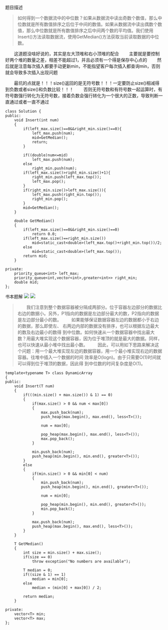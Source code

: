 题目描述
> 如何得到一个数据流中的中位数？如果从数据流中读出奇数个数值，那么中位数就是所有数值排序之后位于中间的数值。如果从数据流中读出偶数个数值，那么中位数就是所有数值排序之后中间两个数的平均值。我们使用Insert()方法读取数据流，使用GetMedian()方法获取当前读取数据的中位数。

&emsp;&emsp;这道题没啥好说的，其实是左大顶堆和右小顶堆的配合
&emsp;&emsp;主要就是要控制好两个堆的数量之差，相差不能超过1，并且必须有一个得是保存中心点的
&emsp;&emsp;然后就是注意每次插入都要手动更新min，不能指望客户每次插入都查询min，否则就会导致多次插入出现问题

&emsp;&emsp;最坑的点就是！！！size()返回的是无符号数！！！一定要防止size()相减得到负数或者size()和负数比较！！！
&emsp;&emsp;否则无符号数和有符号数一起运算时，有符号数强行转化为无符号数，接着负数会强行转化为一个很大的正数，导致判断一直通过或者一直不通过

```
class Solution {
public:
    void Insert(int num)
    {
        if(left_max.size()==0&&right_min.size()==0){
            left_max.push(num);
            mid=GetMedian();
            return;
        }
                
        if((double)num<=mid)
            left_max.push(num);
        else
            right_min.push(num);
        if(left_max.size()>right_min.size()+1){
            right_min.push(left_max.top());
            left_max.pop();
        }
        if(right_min.size()>left_max.size()){
            left_max.push(right_min.top());
            right_min.pop();
        }
        mid=GetMedian();
    }

    double GetMedian()
    { 
        if(left_max.size()==0&&right_min.size()==0)
            return 0.0;
        if(left_max.size()==right_min.size())
            mid=static_cast<double>(left_max.top()+right_min.top())/2;
        else 
            mid=static_cast<double>(left_max.top());
        return mid;
    }

private:
    priority_queue<int> left_max;
    priority_queue<int,vector<int>,greater<int>> right_min;
    double mid;
};
```

书本题解
![](file:///Users/lixin/Documents/Gridea/post-images/1583195223562.png)
![](file:///Users/lixin/Documents/Gridea/post-images/1583195244385.png)
> &emsp;&emsp;我们注意到整个数据容器被分隔成两部分。位于容器左边部分的数据比右边的数据小。另外，P1指向的数据是左边部分最大的数，P2指向的数据是左边部分最小的数。
&emsp;&emsp;如果能够保证数据容器左边的数据都小于右边的数据，那么即使左、 右两边内部的数据没有排序，也可以根据左边最大的数及右边最小的数得 到中位数。如何快速从一个数据容器中找出最大数？用最大堆实现这个数据容器，因为位于堆顶的就是最大的数据。同样，也可以快速从最小堆中找出最小数。
&emsp;&emsp;因此，可以用如下思路来解决这个问题：用一个最大堆实现左边的数据容器，用一个最小堆实现右边的数据容器。往堆中插入一个数据的时间 效率是O(logn)。由于只需要O(1)时间就可以得到位于堆顶的数据，因此得 到中位数的时间复杂度是O(1)。

```
template<typename T> class DynamicArray
{
public:
    void Insert(T num)
    {
        if(((min.size() + max.size()) & 1) == 0)
        {
            if(max.size() > 0 && num < max[0])
            {
                max.push_back(num);
                push_heap(max.begin(), max.end(), less<T>());

                num = max[0];

                pop_heap(max.begin(), max.end(), less<T>());
                max.pop_back();
            }

            min.push_back(num);
            push_heap(min.begin(), min.end(), greater<T>());
        }
        else
        {
            if(min.size() > 0 && min[0] < num)
            {
                min.push_back(num);
                push_heap(min.begin(), min.end(), greater<T>());

                num = min[0];

                pop_heap(min.begin(), min.end(), greater<T>());
                min.pop_back();
            }

            max.push_back(num);
            push_heap(max.begin(), max.end(), less<T>());
        }
    }

    T GetMedian()
    {
        int size = min.size() + max.size();
        if(size == 0)
            throw exception("No numbers are available");

        T median = 0;
        if((size & 1) == 1)
            median = min[0];
        else
            median = (min[0] + max[0]) / 2;

        return median;
    }

private:
    vector<T> min;
    vector<T> max;
};
```





